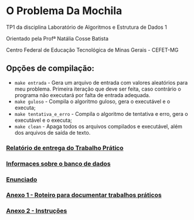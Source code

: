 # O Problema Da Mochila
TP1 da disciplina Laboratório de Algoritmos e Estrutura de Dados 1

Orientado pela Profª Natália Cosse Batista

Centro Federal de Educação Tecnológica de Minas Gerais - CEFET-MG

## Opções de compilação:
- `make entrada` - Gera um arquivo de entrada com valores aleatórios para meu problema. Primeira iteração que deve ser feita, caso contrário o programa não executará por falta de entrada adequada.
- `make guloso` - Compila o algoritmo guloso, gera o executável e o executa;
- `make tentativa_e_erro` - Compila o algoritmo de tentativa e erro, gera o executável e o executa;
- `make clean` - Apaga todos os arquivos compilados e executável, além dos arquivos de saída de texto.

### [Relatório de entrega do Trabalho Prático](relatorio/relatorio-tp1-laed.pdf)
### [Informaçes sobre o banco de dados](database/about_database.md)

### [Enunciado](docs/enunciado.pdf)
### [Anexo 1 - Roteiro para documentar trabalhos práticos](docs/anexo1.pdf)
### [Anexo 2 - Instruções](docs/anexo2.pdf)
